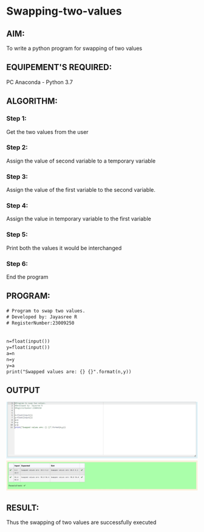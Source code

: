 # Swapping-two-values
## AIM:
To write a python program for swapping of two values
## EQUIPEMENT'S REQUIRED: 
PC
Anaconda - Python 3.7
## ALGORITHM: 
### Step 1:
Get the two values from the user
### Step 2: 
Assign the value of second variable to a temporary variable 
### Step 3: 
Assign the value of the first variable to the second variable.
### Step 4:  
Assign the value in temporary variable to the first variable
### Step 5: 
Print both the values it would be interchanged
### Step 6: 
End the program
## PROGRAM:
```
# Program to swap two values.
# Developed by: Jayasree R
# RegisterNumber:23009250


n=float(input())
y=float(input())
a=n
n=y
y=a
print("Swapped values are: {} {}".format(n,y))

```
## OUTPUT
![OUTPUT](image.png)

## RESULT:
Thus the swapping of two values are successfully executed




